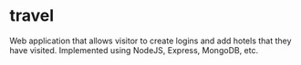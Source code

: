 # travel
Web application that allows visitor to create logins and add hotels that they have visited. Implemented using NodeJS, Express, MongoDB, etc.
